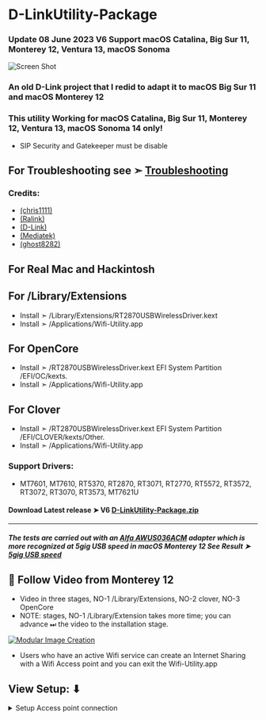 # D-LinkUtility-Package

### Update 08 June 2023 V6 Support macOS Catalina, Big Sur 11, Monterey 12, Ventura 13, macOS Sonoma

![Screen Shot](https://user-images.githubusercontent.com/6248794/160261973-91d444cb-3144-455b-96fa-2ba8bf464798.png)

### An old D-Link project that I redid to adapt it to macOS Big Sur 11 and macOS Monterey 12

###  This utility Working for macOS Catalina, Big Sur 11, Monterey 12, Ventura 13, macOS Sonoma 14 only!


- SIP Security and Gatekeeper must be disable

## For Troubleshooting see ➣ [Troubleshooting](https://github.com/chris1111/D-LinkUtility-Package/blob/main/Troubleshooting.md)

### Credits: 
- [(chris1111)](https://github.com/chris1111) 
- [(Ralink)](https://en.wikipedia.org/wiki/Ralink)
- [(D-Link)](https://us.dlink.com/en/consumer) 
- [(Mediatek)](https://www.mediatek.com)
- [(ghost8282)](https://www.insanelymac.com/forum/profile/2241085-ghost8282/)

## For Real Mac and Hackintosh
## For /Library/Extensions
- Install  ➣ /Library/Extensions/RT2870USBWirelessDriver.kext
- Install  ➣ /Applications/Wifi-Utility.app

## For OpenCore
- Install  ➣ /RT2870USBWirelessDriver.kext EFI System Partition /EFI/OC/kexts.
- Install  ➣ /Applications/Wifi-Utility.app

## For Clover
- Install  ➣ /RT2870USBWirelessDriver.kext EFI System Partition /EFI/CLOVER/kexts/Other.
- Install  ➣ /Applications/Wifi-Utility.app

### Support Drivers:
- MT7601, MT7610, RT5370, RT2870, RT3071, RT2770, RT5572, RT3572, RT3072, RT3070, RT3573, MT7621U

#### Download Latest release ➤ V6 [D-LinkUtility-Package.zip](https://github.com/chris1111/D-LinkUtility-Package/releases/tag/V6)
----------------------------------------------------------------
##### The tests are carried out with an [Alfa AWUS036ACM](https://www.amazon.ca/Alfa-AWUS036ACM-Long-Range-Dual-Band-Wireless/dp/B073X6RL9D) adapter which is more recognized at 5gig USB speed in macOS Monterey 12 See Result ➤  [5gig USB speed](https://user-images.githubusercontent.com/6248794/160301333-85e357d4-29ab-4520-b70f-970858cfec28.png)


## 🔽 Follow Video  from Monterey 12
- Video in three stages, NO-1 /Library/Extensions, NO-2 clover, NO-3 OpenCore
- NOTE: stages, NO-1 /Library/Extension takes more time; you can advance ⏭ the video to the installation stage.

[![Modular Image Creation](https://i87.servimg.com/u/f87/17/99/48/98/68747410.png)](https://youtu.be/tl9Jn6XC1C4)


- Users who have an active Wifi service can create an Internet Sharing with a Wifi Access point and you can exit the Wifi-Utility.app
## View Setup: ⬇︎
<details> 
  <summary>Setup Access point connection</summary>
  

![Screen Shot 1](https://user-images.githubusercontent.com/6248794/160517869-2626effb-d8ee-4855-b777-02be9e6f1261.png)

![Screen Shot 2](https://user-images.githubusercontent.com/6248794/160517871-692cb5be-e92b-45aa-a9ee-126ec145a62c.png)

![Screen Shot 3](https://user-images.githubusercontent.com/6248794/160517872-a3b15697-292a-4893-b2ca-9afd7e185b2f.png)

![Screen Shot 4](https://user-images.githubusercontent.com/6248794/160517873-840af00c-3e8e-4996-875e-61d68262811f.png)

![Screen Shot 5](https://user-images.githubusercontent.com/6248794/160517875-ad58fe9e-ddbf-409d-9e8a-0aa38aace7bd.png)

 </details>

